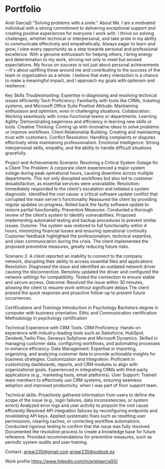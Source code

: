 # Portfolio
Ariel GarciaS
"Solving problems with a smile."
About Me.
I am a motivated individual with a strong commitment to delivering exceptional support and creating positive experiences for everyone I work with. I thrive on solving challenges, whether technical or interpersonal, and take pride in my ability to communicate effectively and empathetically. Always eager to learn and grow, I view every opportunity as a step towards personal and professional excellence.
With a genuine enthusiasm for helping others, I bring energy and determination to my work, striving not only to meet but exceed expectations. My focus on success is not just about personal achievements—it's about uplifting those around me and contributing to the success of the team or organization as a whole. I believe that every interaction is a chance to make a meaningful impact, and I approach my goals with optimism and resilience.

Key Skills
Troubleshooting: Expertise in diagnosing and resolving technical issues efficiently
Tech Proficiency: Familiarity with tools like CRMs, ticketing systems, and Microsoft Office Suite
Positive Attitude: Maintaining enthusiasm and optimism, even in challenging situations.
Collaboration: Working seamlessly with cross-functional teams or departments.
Learning Agility: Demonstrating eagerness and efficiency in learning new skills or tools.
Creative Thinking: Coming up with innovative ideas to solve problems or improve workflows.
Client Relationship Building: Creating and maintaining trust with customers.
Conflict Resolution: Handling complaints or disputes effectively while maintaining professionalism.
Emotional Intelligence: Strong interpersonal skills, empathy, and the ability to handle difficult situations gracefully.

Project and Achievements
Scenario: Resolving a Critical System Outage for a Client
The Problem:
A corporate client experienced a major system outage during peak operational hours, causing downtime across multiple departments. This not only disrupted workflows but also led to customer dissatisfaction, as essential services were unavailable.
Resolution:
Immediately responded to the client's escalation and initiated a system diagnostic.
Identified the root cause: a critical software update conflict that corrupted the main server’s functionality
Reassured the client by providing regular updates on progress.
Rolled back the faulty software update to restore partial functionality.
Preventive Measures:
Conducted a thorough review of the client’s system to identify vulnerabilities.
Proposed implementing automated testing and backup procedures to prevent similar issues.
Outome:
The system was restored to full functionality within 4 hours, minimizing financial losses and ensuring operational continuity.
Customer feedback highlighted the professionalism, technical expertise, and clear communication during the crisis.
The client implemented the proposed preventive measures, greatly reducing future risks.

Scenario 2:
A client reported an inability to connect to the company network, disrupting their ability to access essential files and applications
Resolution:
Diagnosed the issue and identified an outdated network driver causing the disconnection.
Remotely updated the driver and configured the network settings for compatibility.
Tested the connection to ensure stable and secure access.
Outcome:
Resolved the issue within 30 minutes, allowing the client to resume work without significant delays
The client praised the quick response and proactive follow-up to prevent future occurrences.

Certifications and Trainings
Introduction in Psychology
Bachelors degree in computer with business orientation.
Ethic and Communication certification
Methodology in psychology certification

Technical Experience with CRM Tools:
CRM Proficiency: Hands-on experience with industry-leading tools such as Salesforce, HubSpot, Zendesk,Twilio Flex, Genesys Sofphone and Microsoft Dynamics. Skilled in managing customer data, configuring workflows, and automating processes to enhance efficiency.
Data Management: Expertise in importing, organizing, and analyzing customer data to provide actionable insights for business strategies.
Customization and Integration: Proficient in customizing dashboards, reports, and CRM modules to align with organizational goals. Experienced in integrating CRMs with third-party applications (e.g., marketing tools, email platforms).
User Support: Trained team members to effectively use CRM systems, ensuring seamless adoption and improved productivity. when I was part of floor support team.

Technical skills:
Proactively gathered information from users to define the scope of the issue (e.g., login failures, data inconsistencies, or system errors)
Analyzed error logs and user activity to pinpoint the root cause efficiently
Resolved API integration failures by reconfiguring endpoints and revalidating API keys.
Applied systematic fixes such as resetting user permissions, clearing caches, or correcting workflow automations.
Conducted rigorous testing to confirm that the issue was fully resolved.
Documented the resolution process to create a knowledge base for future reference.
Provided recommendations for preventive measures, such as periodic system audits and user training.

Contact:
arigar235@gmail.com
arigar235@outlook.es

Work profile
https://www.linkedin.com/in/arielgarcia50/




